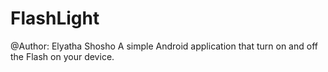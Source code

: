 # FlashLight
@Author: Elyatha Shosho 
A simple Android application that turn on and off the Flash on your device.  


